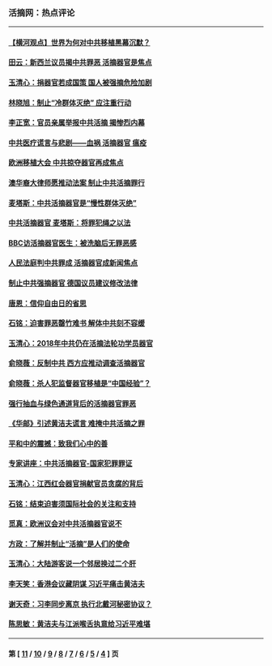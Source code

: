 ### 活摘网：热点评论
---
#### [【横河观点】世界为何对中共移植黑幕沉默？](../../pages/nf5879/n13244249.md?12250430) 
#### [田云：新西兰议员揭中共罪恶 活摘器官是焦点](../../pages/nf5879/n13070629.md?12250430) 
#### [玉清心：捐器官若成国策 国人被强摘危险加剧](../../pages/nf5879/n12802713.md?12250430) 
#### [林晓旭：制止“冷群体灭绝” 应注重行动](../../pages/nf5879/n12779736.md?12250430) 
#### [李正宽：官员亲属举报中共活摘 揭惨烈内幕](../../pages/nf5879/n12684490.md?12250430) 
#### [中共医疗谎言与悲剧——血祸 活摘器官 瘟疫](../../pages/nf5879/n12372103.md?12250430) 
#### [欧洲移植大会 中共掠夺器官再成焦点](../../pages/nf5879/n11538883.md?12250430) 
#### [澳华裔大律师愿推动法案 制止中共活摘罪行](../../pages/nf5879/n11377039.md?12250430) 
#### [麦塔斯：中共活摘器官是“慢性群体灭绝”](../../pages/nf5879/n11350529.md?12250430) 
#### [中共活摘器官 麦塔斯：将罪犯绳之以法](../../pages/nf5879/n11347973.md?12250430) 
#### [BBC访活摘器官医生：被洗脑后无罪恶感](../../pages/nf5879/n11335935.md?12250430) 
#### [人民法庭判中共罪成 活摘器官成新闻焦点](../../pages/nf5879/n11331578.md?12250430) 
#### [制止中共强摘器官 德国议员建议修改法律](../../pages/nf5879/n11249451.md?12250430) 
#### [唐恩：信仰自由日的省思](../../pages/nf5879/n11003525.md?12250430) 
#### [石铭：迫害罪恶罄竹难书  解体中共刻不容缓](../../pages/nf5879/n10942855.md?12250430) 
#### [玉清心：2018年中共仍在活摘法轮功学员器官](../../pages/nf5879/n10914646.md?12250430) 
#### [俞晓薇：反制中共 西方应推动调查活摘器官](../../pages/nf5879/n10794671.md?12250430) 
#### [俞晓薇：杀人犯监督器官移植是“中国经验”？](../../pages/nf5879/n10466427.md?12250430) 
#### [强行抽血与绿色通道背后的活摘器官罪恶](../../pages/nf5879/n10004708.md?12250430) 
#### [《华邮》引述黄洁夫谎言 难掩中共活摘之罪](../../pages/nf5879/n9642309.md?12250430) 
#### [平和中的震撼：致我们心中的善](../../pages/nf5879/n9021123.md?12250430) 
#### [专家讲座：中共活摘器官-国家犯罪罪证](../../pages/nf5879/n8828153.md?12250430) 
#### [玉清心：江西红会器官捐献官员贪腐的背后](../../pages/nf5879/n8522122.md?12250430) 
#### [石铭：结束迫害须国际社会的关注和支持](../../pages/nf5879/n8443497.md?12250430) 
#### [觅真：欧洲议会对中共活摘器官说不](../../pages/nf5879/n8337486.md?12250430) 
#### [方政：了解并制止“活摘”是人们的使命](../../pages/nf5879/n8329214.md?12250430) 
#### [玉清心：大陆游客说一个邻居换过二个肝](../../pages/nf5879/n8291404.md?12250430) 
#### [李天笑：香港会议藏阴谋 习近平痛击黄洁夫](../../pages/nf5879/n8241459.md?12250430) 
#### [谢天奇：习李同步离京 执行北戴河秘密协议？](../../pages/nf5879/n8230418.md?12250430) 
#### [陈思敏：黄洁夫与江派喉舌执意给习近平难堪](../../pages/nf5879/n8222166.md?12250430) 

---
#### 第 [ [11](./11.md?12250430) / [10](./10.md?12250430) / [9](./9.md?12250430) / [8](./8.md?12250430) / [7](./7.md?12250430) / [6](./6.md?12250430) / [5](./5.md?12250430) / [4](./4.md?12250430) ] 页
